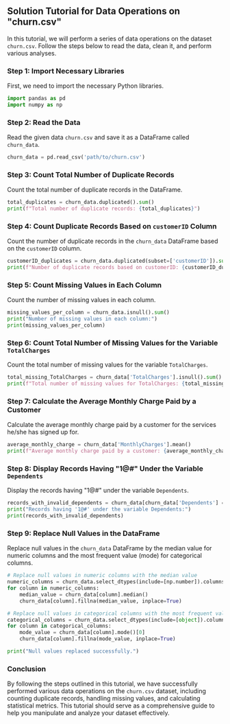 ## Solution Tutorial for Data Operations on "churn.csv"

In this tutorial, we will perform a series of data operations on the dataset `churn.csv`. Follow the steps below to read the data, clean it, and perform various analyses.

### Step 1: Import Necessary Libraries
First, we need to import the necessary Python libraries.

```python
import pandas as pd
import numpy as np
```

### Step 2: Read the Data
Read the given data `churn.csv` and save it as a DataFrame called `churn_data`.

```python
churn_data = pd.read_csv('path/to/churn.csv')
```

### Step 3: Count Total Number of Duplicate Records
Count the total number of duplicate records in the DataFrame.

```python
total_duplicates = churn_data.duplicated().sum()
print(f"Total number of duplicate records: {total_duplicates}")
```

### Step 4: Count Duplicate Records Based on `customerID` Column
Count the number of duplicate records in the `churn_data` DataFrame based on the `customerID` column.

```python
customerID_duplicates = churn_data.duplicated(subset=['customerID']).sum()
print(f"Number of duplicate records based on customerID: {customerID_duplicates}")
```

### Step 5: Count Missing Values in Each Column
Count the number of missing values in each column.

```python
missing_values_per_column = churn_data.isnull().sum()
print("Number of missing values in each column:")
print(missing_values_per_column)
```

### Step 6: Count Total Number of Missing Values for the Variable `TotalCharges`
Count the total number of missing values for the variable `TotalCharges`.

```python
total_missing_TotalCharges = churn_data['TotalCharges'].isnull().sum()
print(f"Total number of missing values for TotalCharges: {total_missing_TotalCharges}")
```

### Step 7: Calculate the Average Monthly Charge Paid by a Customer
Calculate the average monthly charge paid by a customer for the services he/she has signed up for.

```python
average_monthly_charge = churn_data['MonthlyCharges'].mean()
print(f"Average monthly charge paid by a customer: {average_monthly_charge}")
```

### Step 8: Display Records Having "1@#" Under the Variable `Dependents`
Display the records having "1@#" under the variable `Dependents`.

```python
records_with_invalid_dependents = churn_data[churn_data['Dependents'] == "1@#"]
print("Records having '1@#' under the variable Dependents:")
print(records_with_invalid_dependents)
```

### Step 9: Replace Null Values in the DataFrame
Replace null values in the `churn_data` DataFrame by the median value for numeric columns and the most frequent value (mode) for categorical columns.

```python
# Replace null values in numeric columns with the median value
numeric_columns = churn_data.select_dtypes(include=[np.number]).columns
for column in numeric_columns:
    median_value = churn_data[column].median()
    churn_data[column].fillna(median_value, inplace=True)

# Replace null values in categorical columns with the most frequent value
categorical_columns = churn_data.select_dtypes(include=[object]).columns
for column in categorical_columns:
    mode_value = churn_data[column].mode()[0]
    churn_data[column].fillna(mode_value, inplace=True)

print("Null values replaced successfully.")
```

### Conclusion
By following the steps outlined in this tutorial, we have successfully performed various data operations on the `churn.csv` dataset, including counting duplicate records, handling missing values, and calculating statistical metrics. This tutorial should serve as a comprehensive guide to help you manipulate and analyze your dataset effectively.
